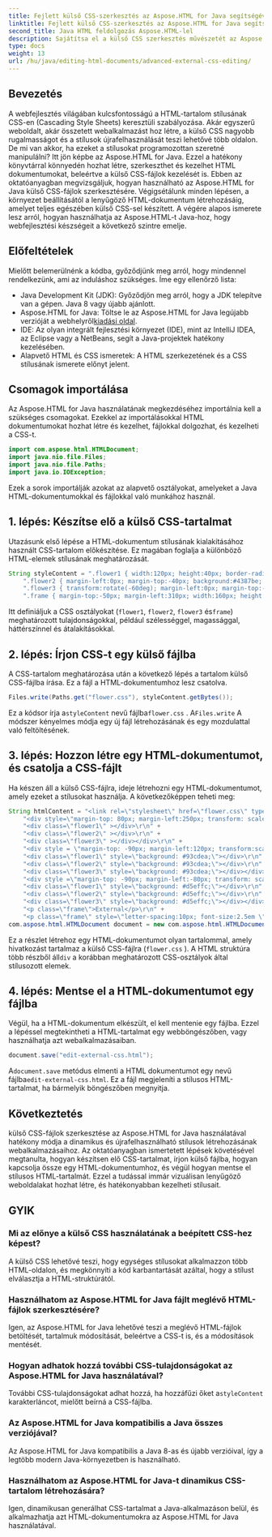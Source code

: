 ```yaml
---
title: Fejlett külső CSS-szerkesztés az Aspose.HTML for Java segítségével
linktitle: Fejlett külső CSS-szerkesztés az Aspose.HTML for Java segítségével
second_title: Java HTML feldolgozás Aspose.HTML-lel
description: Sajátítsa el a külső CSS szerkesztés művészetét az Aspose.HTML for Java segítségével. Ez a részletes, lépésenkénti útmutató végigvezeti a dinamikus, stílusos HTML-dokumentumok létrehozásán.
type: docs
weight: 13
url: /hu/java/editing-html-documents/advanced-external-css-editing/
---
```

## Bevezetés
A webfejlesztés világában kulcsfontosságú a HTML-tartalom stílusának CSS-en (Cascading Style Sheets) keresztüli szabályozása. Akár egyszerű weboldalt, akár összetett webalkalmazást hoz létre, a külső CSS nagyobb rugalmasságot és a stílusok újrafelhasználását teszi lehetővé több oldalon. De mi van akkor, ha ezeket a stílusokat programozottan szeretné manipulálni? Itt jön képbe az Aspose.HTML for Java. Ezzel a hatékony könyvtárral könnyedén hozhat létre, szerkeszthet és kezelhet HTML dokumentumokat, beleértve a külső CSS-fájlok kezelését is.
Ebben az oktatóanyagban megvizsgáljuk, hogyan használható az Aspose.HTML for Java külső CSS-fájlok szerkesztésére. Végigsétálunk minden lépésen, a környezet beállításától a lenyűgöző HTML-dokumentum létrehozásáig, amelyet teljes egészében külső CSS-sel készített. A végére alapos ismerete lesz arról, hogyan használhatja az Aspose.HTML-t Java-hoz, hogy webfejlesztési készségeit a következő szintre emelje.
## Előfeltételek
Mielőtt belemerülnénk a kódba, győződjünk meg arról, hogy mindennel rendelkezünk, ami az induláshoz szükséges. Íme egy ellenőrző lista:
- Java Development Kit (JDK): Győződjön meg arról, hogy a JDK telepítve van a gépen. Java 8 vagy újabb ajánlott.
-  Aspose.HTML for Java: Töltse le az Aspose.HTML for Java legújabb verzióját a webhelyről[kiadási oldal](https://releases.aspose.com/html/java/).
- IDE: Az olyan integrált fejlesztési környezet (IDE), mint az IntelliJ IDEA, az Eclipse vagy a NetBeans, segít a Java-projektek hatékony kezelésében.
- Alapvető HTML és CSS ismeretek: A HTML szerkezetének és a CSS stílusának ismerete előnyt jelent.

## Csomagok importálása
Az Aspose.HTML for Java használatának megkezdéséhez importálnia kell a szükséges csomagokat. Ezekkel az importálásokkal HTML dokumentumokat hozhat létre és kezelhet, fájlokkal dolgozhat, és kezelheti a CSS-t.
```java
import com.aspose.html.HTMLDocument;
import java.nio.file.Files;
import java.nio.file.Paths;
import java.io.IOException;
```
Ezek a sorok importálják azokat az alapvető osztályokat, amelyeket a Java HTML-dokumentumokkal és fájlokkal való munkához használ.
## 1. lépés: Készítse elő a külső CSS-tartalmat
Utazásunk első lépése a HTML-dokumentum stílusának kialakításához használt CSS-tartalom előkészítése. Ez magában foglalja a különböző HTML-elemek stílusának meghatározását.
```java
String styleContent = ".flower1 { width:120px; height:40px; border-radius:20px; background:#4387be; margin-top:50px; } \r\n" +
    ".flower2 { margin-left:0px; margin-top:-40px; background:#4387be; border-radius:20px; width:120px; height:40px; transform:rotate(60deg); } \r\n" +
    ".flower3 { transform:rotate(-60deg); margin-left:0px; margin-top:-40px; width:120px; height:40px; border-radius:20px; background:#4387be; }\r\n" +
    ".frame { margin-top:-50px; margin-left:310px; width:160px; height:50px; font-size:2em; font-family:Verdana; color:grey; }\r\n";
```
Itt definiáljuk a CSS osztályokat (`flower1`, `flower2`, `flower3` és`frame`) meghatározott tulajdonságokkal, például szélességgel, magassággal, háttérszínnel és átalakításokkal.
## 2. lépés: Írjon CSS-t egy külső fájlba
A CSS-tartalom meghatározása után a következő lépés a tartalom külső CSS-fájlba írása. Ez a fájl a HTML-dokumentumhoz lesz csatolva.
```java
Files.write(Paths.get("flower.css"), styleContent.getBytes());
```
 Ez a kódsor írja a`styleContent` nevű fájlba`flower.css` . A`Files.write` A módszer kényelmes módja egy új fájl létrehozásának és egy mozdulattal való feltöltésének.
## 3. lépés: Hozzon létre egy HTML-dokumentumot, és csatolja a CSS-fájlt
Ha készen áll a külső CSS-fájlra, ideje létrehozni egy HTML-dokumentumot, amely ezeket a stílusokat használja. A következőképpen teheti meg:
```java
String htmlContent = "<link rel=\"stylesheet\" href=\"flower.css\" type=\"text/css\" /> \r\n" +
    "<div style=\"margin-top: 80px; margin-left:250px; transform: scale(1.3);\" >\r\n" +
    "<div class=\"flower1\" ></div>\r\n" +
    "<div class=\"flower2\" ></div>\r\n" +
    "<div class=\"flower3\" ></div></div>\r\n" +
    "<div style = \"margin-top: -90px; margin-left:120px; transform:scale(1);\" >\r\n" +
    "<div class=\"flower1\" style=\"background: #93cdea;\"></div>\r\n" +
    "<div class=\"flower2\" style=\"background: #93cdea;\"></div>\r\n" +
    "<div class=\"flower3\" style=\"background: #93cdea;\"></div></div>\r\n" +
    "<div style =\"margin-top: -90px; margin-left:-80px; transform: scale(0.7);\" >\r\n" +
    "<div class=\"flower1\" style=\"background: #d5effc;\"></div>\r\n" +
    "<div class=\"flower2\" style=\"background: #d5effc;\"></div>\r\n" +
    "<div class=\"flower3\" style=\"background: #d5effc;\"></div></div>\r\n" +
    "<p class=\"frame\">External</p>\r\n" +
    "<p class=\"frame\" style=\"letter-spacing:10px; font-size:2.5em \">  CSS </p>\r\n";
com.aspose.html.HTMLDocument document = new com.aspose.html.HTMLDocument(htmlContent, ".");
```
Ez a részlet létrehoz egy HTML-dokumentumot olyan tartalommal, amely hivatkozást tartalmaz a külső CSS-fájlra (`flower.css` ). A HTML struktúra több részből áll`div` a korábban meghatározott CSS-osztályok által stílusozott elemek.
## 4. lépés: Mentse el a HTML-dokumentumot egy fájlba
Végül, ha a HTML-dokumentum elkészült, el kell mentenie egy fájlba. Ezzel a lépéssel megtekintheti a HTML-tartalmat egy webböngészőben, vagy használhatja azt webalkalmazásaiban.
```java
document.save("edit-external-css.html");
```
 A`document.save` metódus elmenti a HTML dokumentumot egy nevű fájlba`edit-external-css.html`. Ez a fájl megjeleníti a stílusos HTML-tartalmat, ha bármelyik böngészőben megnyitja.
## Következtetés
külső CSS-fájlok szerkesztése az Aspose.HTML for Java használatával hatékony módja a dinamikus és újrafelhasználható stílusok létrehozásának webalkalmazásaihoz. Az oktatóanyagban ismertetett lépések követésével megtanulta, hogyan készítsen elő CSS-tartalmat, írjon külső fájlba, hogyan kapcsolja össze egy HTML-dokumentumhoz, és végül hogyan mentse el stílusos HTML-tartalmát. Ezzel a tudással immár vizuálisan lenyűgöző weboldalakat hozhat létre, és hatékonyabban kezelheti stílusait.
## GYIK
### Mi az előnye a külső CSS használatának a beépített CSS-hez képest?
A külső CSS lehetővé teszi, hogy egységes stílusokat alkalmazzon több HTML-oldalon, és megkönnyíti a kód karbantartását azáltal, hogy a stílust elválasztja a HTML-struktúrától.
### Használhatom az Aspose.HTML for Java fájlt meglévő HTML-fájlok szerkesztésére?
Igen, az Aspose.HTML for Java lehetővé teszi a meglévő HTML-fájlok betöltését, tartalmuk módosítását, beleértve a CSS-t is, és a módosítások mentését.
### Hogyan adhatok hozzá további CSS-tulajdonságokat az Aspose.HTML for Java használatával?
 További CSS-tulajdonságokat adhat hozzá, ha hozzáfűzi őket a`styleContent` karakterláncot, mielőtt beírná a CSS-fájlba.
### Az Aspose.HTML for Java kompatibilis a Java összes verziójával?
Az Aspose.HTML for Java kompatibilis a Java 8-as és újabb verzióival, így a legtöbb modern Java-környezetben is használható.
### Használhatom az Aspose.HTML for Java-t dinamikus CSS-tartalom létrehozására?
Igen, dinamikusan generálhat CSS-tartalmat a Java-alkalmazáson belül, és alkalmazhatja azt HTML-dokumentumokra az Aspose.HTML for Java használatával.